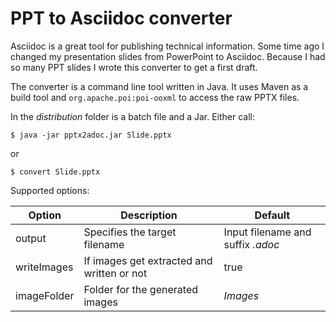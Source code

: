 # PPT to Asciidoc converter

Asciidoc is a great tool for publishing technical information. Some time ago I changed my presentation slides from PowerPoint to Asciidoc. Because I had so many PPT slides I wrote this converter to get a first draft.

The converter is a command line tool written in Java. It uses Maven as a build tool and `org.apache.poi:poi-ooxml` to access the raw PPTX files.

In the _distribution_ folder is a batch file and a Jar. Either call:

    $ java -jar pptx2adoc.jar Slide.pptx

or

    $ convert Slide.pptx


Supported options:

| Option      | Description  | Default  |
| ----------- | ------------ | -------- |
| output      | Specifies the target filename | Input filename and suffix _.adoc_ |
| writeImages | If images get extracted and written or not | true |
| imageFolder | Folder for the generated images |  _Images_ |
